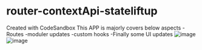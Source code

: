 # router-contextApi-stateliftup
Created with CodeSandbox
This APP is majorly covers below aspects 
-Routes
-moduler updates
-custom hooks
-Finally some UI updates
![image](https://user-images.githubusercontent.com/31655178/228928364-7b08f8ad-4753-449a-9420-bfe0bdc0a431.png)
![image](https://user-images.githubusercontent.com/31655178/228928418-26b03b3b-15d5-4159-86d9-17864767dfb7.png)




